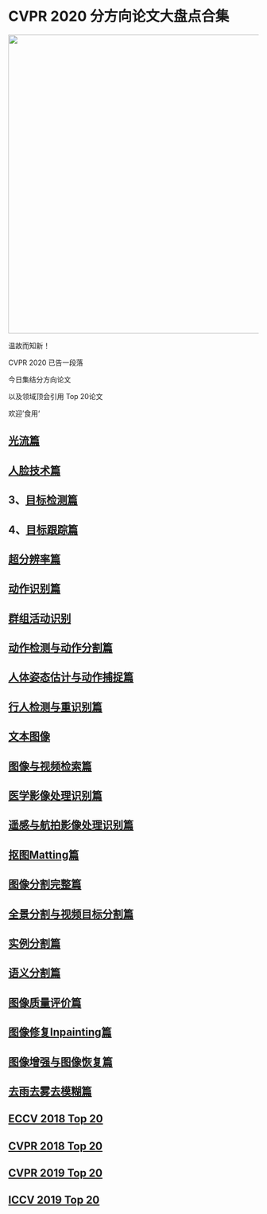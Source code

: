 # CVPR 2020 分方向论文大盘点合集

<div align="center">
  <img src="resource/52CV.gif" width="600"/>
</div>

温故而知新！

CVPR 2020 已告一段落

今日集结分方向论文

以及领域顶会引用 Top 20论文

欢迎’食用‘


## [光流篇](https://zhuanlan.zhihu.com/p/158357172)

## [人脸技术篇](https://zhuanlan.zhihu.com/p/147716277)

## 3、[目标检测篇](https://zhuanlan.zhihu.com/p/148355838)

## 4、[目标跟踪篇](https://zhuanlan.zhihu.com/p/148592837)

## [超分辨率篇](https://mp.weixin.qq.com/s/p22j8Z_djfEyFAYjGbIk3A)



## [动作识别篇](https://zhuanlan.zhihu.com/p/159256065)

## [群组活动识别](https://zhuanlan.zhihu.com/p/161385185)

## [动作检测与动作分割篇](https://zhuanlan.zhihu.com/p/161385908)

## [人体姿态估计与动作捕捉篇](https://zhuanlan.zhihu.com/p/149340496)

## [行人检测与重识别篇](https://zhuanlan.zhihu.com/p/148844394)

## [文本图像](https://zhuanlan.zhihu.com/p/149093885)

## [图像与视频检索篇](https://zhuanlan.zhihu.com/p/157688884)

## [医学影像处理识别篇](https://zhuanlan.zhihu.com/p/151219303)

## [遥感与航拍影像处理识别篇](https://zhuanlan.zhihu.com/p/157115352)



## [抠图Matting篇](https://zhuanlan.zhihu.com/p/151212267)

## [图像分割完整篇](https://zhuanlan.zhihu.com/p/150416728)

## [全景分割与视频目标分割篇](https://zhuanlan.zhihu.com/p/150153698)

## [实例分割篇](https://zhuanlan.zhihu.com/p/149913830)

## [语义分割篇](https://zhuanlan.zhihu.com/p/149912990)



## [图像质量评价篇](https://zhuanlan.zhihu.com/p/154017806)

## [图像修复Inpainting篇](https://zhuanlan.zhihu.com/p/153027273)

## [图像增强与图像恢复篇](https://zhuanlan.zhihu.com/p/152286900)

## [去雨去雾去模糊篇](https://zhuanlan.zhihu.com/p/151594580)


## [ECCV 2018 Top 20](https://zhuanlan.zhihu.com/p/166468385)

## [CVPR 2018 Top 20](https://zhuanlan.zhihu.com/p/179888212)

## [CVPR 2019 Top 20](https://zhuanlan.zhihu.com/p/163060806)

## [ICCV 2019 Top 20](https://zhuanlan.zhihu.com/p/171530688)


